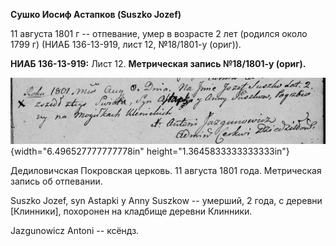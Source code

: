 **Сушко Иосиф Астапков (Suszko Jozef)**

11 августа 1801 г -- отпевание, умер в возрасте 2 лет (родился около
1799 г) (НИАБ 136-13-919, лист 12, №18/1801-у (ориг)).

**НИАБ 136-13-919:** Лист 12. **Метрическая запись №18/1801-у (ориг).**

![](./media/b207c3ca0bf76dcaba66210735d414d5273f6315.png){width="6.496527777777778in"
height="1.3645833333333333in"}

Дедиловичская Покровская церковь. 11 августа 1801 года. Метрическая
запись об отпевании.

Suszko Jozef, syn Astapki y Anny Suszkow -- умерший, 2 года, с деревни
\[Клинники\], похоронен на кладбище деревни Клинники.

Jazgunowicz Antoni -- ксёндз.
